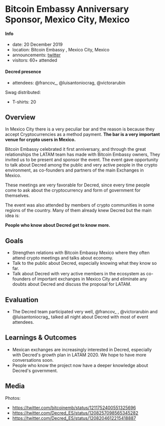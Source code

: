 # Bitcoin Embassy Anniversary Sponsor, Mexico City, Mexico

#### Info

- date: 20 December 2019
- location: Bitcoin Embassy , Mexico City, Mexico
- announcements: [twitter](https://twitter.com/bitcoinemb/status/1204829853700128768)
- visitors: 60+ attended

#### Decred presence

- attendees: @francov\_, @luisantoniocrag, @victorarubin

Swag distributed:

- T-shirts: 20

## Overview

In Mexico City there is a very peculiar bar and the reason is because they accept Cryptocurrencies as a method payment.
**The bar is a very important venue for crypto users in Mexico.**

Bitcoin Embassy celebrated it first anniversary, and through the great relationships the LATAM team has made with Bitcoin Embassy owners, They invited us to be present and sponsor the event.
The event gave opportunity to talk about Decred among the public and very active people in the crypto environment, as co-founders and partners of the main Exchanges in Mexico.

These meetings are very favorable for Decred, since every time people come to ask about the cryptocurrency and form of government for themselves.

The event was also attended by members of crypto communities in some regions of the country. Many of them already knew Decred but the main idea is:

**People who know about Decred get to know more.**

## Goals
- Strengthen relations with Bitcoin Embassy Mexico where they often attend crypto meetings and talks about economy.
- Talk to the public about Decred, especially knowing what they know so far.
- Talk about Decred with very active members in the ecosystem as co-founders of important exchanges in Mexico City and eliminate any doubts about Decred and discuss the proposal for LATAM.

## Evaluation
- The Decred team participated very well, @francov\_ , @victorarubin and @luisantoniocrag_ talked all night about Decred with most of event attendees.

## Learnings & Outcomes
- Mexican exchanges are increasingly interested in Decred, especially with Decred's growth plan in LATAM 2020. We hope to have more conversations soon.
- People who know the project now have a deeper knowledge about Decred's government.

## Media

Photos:

- https://twitter.com/bitcoinemb/status/1211752400551325696
- https://twitter.com/Decred_ES/status/1208257098565345282
- https://twitter.com/Decred_ES/status/1208204612215418887

